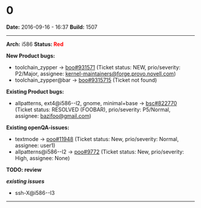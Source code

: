 # 0


**Date:** 2016-09-16 - 16:37
**Build:** 1507

---

**Arch:** i586
**Status: <span style="color: red;">Red</span>**

**New Product bugs:**

* toolchain_zypper -> [boo#931571](https://bugzilla.opensuse.org/show_bug.cgi?id=931571 "no space left on device when upgrading") (Ticket status: NEW, prio/severity: P2/Major, assignee: kernel-maintainers@forge.provo.novell.com)
* toolchain_zypper@bar -> [boo#9315715](https://bugzilla.opensuse.org/show_bug.cgi?id=9315715) (Ticket not found)


**Existing Product bugs:**

* allpatterns, ext4@i586--l2, gnome, minimal+base -> [bsc#822770](https://bugzilla.opensuse.org/show_bug.cgi?id=822770 "Install of grub2-efi failed") (Ticket status: RESOLVED (FOOBAR), prio/severity: P5/Normal, assignee: bazifoo@gmail.com)


**Existing openQA-issues:**

* textmode -> [poo#11948](https://progress.opensuse.org/issues/11948 "can not boot pre-installed image") (Ticket status: New, prio/severity: Normal, assignee: user1)
* allpatterns@i586--l2 -> [poo#9772](https://progress.opensuse.org/issues/9772 "Nothing works") (Ticket status: New, prio/severity: High, assignee: None)


**TODO: review**

***existing issues***

* ssh-X@i586--l3



---
